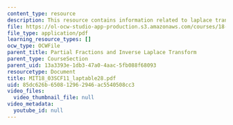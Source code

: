 ```yaml
---
content_type: resource
description: This resource contains information related to laplace transform table.
file: https://ol-ocw-studio-app-production.s3.amazonaws.com/courses/18-03sc-differential-equations-fall-2011/85dc626b650812962946ac5540508cc3_MIT18_03SCF11_laptable28.pdf
file_type: application/pdf
learning_resource_types: []
ocw_type: OCWFile
parent_title: Partial Fractions and Inverse Laplace Transform
parent_type: CourseSection
parent_uid: 13a3393e-1db3-47a0-4aac-5fb088f68093
resourcetype: Document
title: MIT18_03SCF11_laptable28.pdf
uid: 85dc626b-6508-1296-2946-ac5540508cc3
video_files:
  video_thumbnail_file: null
video_metadata:
  youtube_id: null
---
```

